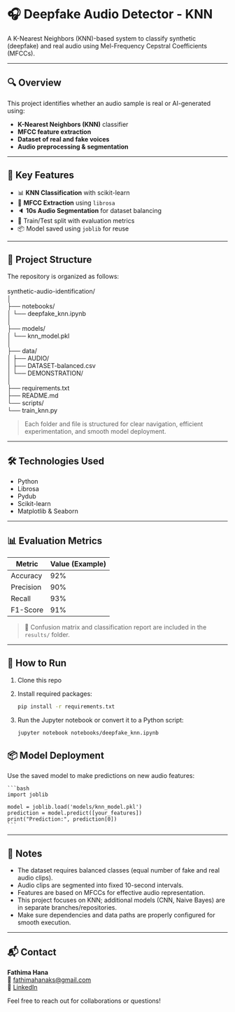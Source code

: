 # 🎧 Deepfake Audio Detector - KNN

A K-Nearest Neighbors (KNN)-based system to classify synthetic (deepfake) and real audio using Mel-Frequency Cepstral Coefficients (MFCCs).

---

## 🔍 Overview

This project identifies whether an audio sample is real or AI-generated using:
- **K-Nearest Neighbors (KNN)** classifier
- **MFCC feature extraction**
- **Dataset of real and fake voices**
- **Audio preprocessing & segmentation**

---

## 🧠 Key Features

- 📊 **KNN Classification** with scikit-learn  
- 🎵 **MFCC Extraction** using `librosa`  
- 🔈 **10s Audio Segmentation** for dataset balancing  
- 📁 Train/Test split with evaluation metrics  
- 📦 Model saved using `joblib` for reuse  

---

## 📁 Project Structure
The repository is organized as follows:<br><br>
synthetic-audio-identification/<br>
 │<br>
 ├── notebooks/<br>
 │ └── deepfake_knn.ipynb<br>
 │<br>
 ├── models/<br>
 │ └── knn_model.pkl<br>
 │<br>
 ├── data/<br>
 │ ├── AUDIO/<br>
 │ ├── DATASET-balanced.csv<br>
 │ └── DEMONSTRATION/<br>
 │<br>
 ├── requirements.txt<br>
 ├── README.md<br>
 └── scripts/<br>
 └── train_knn.py<br>

> Each folder and file is structured for clear navigation, efficient experimentation, and smooth model deployment.





---

## 🛠️ Technologies Used

- Python
- Librosa
- Pydub
- Scikit-learn
- Matplotlib & Seaborn

---

## 📊 Evaluation Metrics

| Metric     | Value (Example) |
|------------|-----------------|
| Accuracy   | 92%             |
| Precision  | 90%             |
| Recall     | 93%             |
| F1-Score   | 91%             |

> 📌 Confusion matrix and classification report are included in the `results/` folder.

---

## 🚀 How to Run

1. Clone this repo  
2. Install required packages:
   ```bash
   pip install -r requirements.txt

3. Run the Jupyter notebook or convert it to a Python script:

   ```bash
   jupyter notebook notebooks/deepfake_knn.ipynb

## 📦 Model Deployment

Use the saved  model to make predictions on new audio features:

    ```bash
    import joblib
    
    model = joblib.load('models/knn_model.pkl')
    prediction = model.predict([your_features])
    print("Prediction:", prediction[0])
    ```
   
---

## 📌 Notes

- The dataset requires balanced classes (equal number of fake and real audio clips).  
- Audio clips are segmented into fixed 10-second intervals.  
- Features are based on MFCCs for effective audio representation.  
- This project focuses on KNN; additional models (CNN, Naive Bayes) are in separate branches/repositories.  
- Make sure dependencies and data paths are properly configured for smooth execution.

---

## 📬 Contact

**Fathima Hana**  
📧 [fathimahanaks@gmail.com](mailto:fathimahanaks@gmail.com)  
🔗 [LinkedIn](https://www.linkedin.com/in/fathimahana/) 

Feel free to reach out for collaborations or questions!
